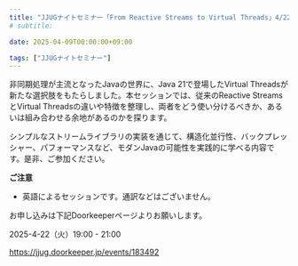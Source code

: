 ```yaml
---
title: "JJUGナイトセミナー「From Reactive Streams to Virtual Threads」4/22(火) 開催"
# subtitle:

date: 2025-04-09T00:00:00+09:00

tags: ["JJUGナイトセミナー"]
---
```

非同期処理が主流となったJavaの世界に、Java 21で登場したVirtual Threadsが新たな選択肢をもたらしました。本セッションでは、従来のReactive StreamsとVirtual Threadsの違いや特徴を整理し、両者をどう使い分けるべきか、あるいは組み合わせる余地があるのかを探ります。

シンプルなストリームライブラリの実装を通じて、構造化並行性、バックプレッシャー、パフォーマンスなど、モダンJavaの可能性を実践的に学べる内容です。是非、ご参加ください。

**ご注意**
- 英語によるセッションです。通訳などはございません。

お申し込みは下記Doorkeeperページよりお願いします。

2025-4-22（火）19:00 - 21:00

https://jjug.doorkeeper.jp/events/183492